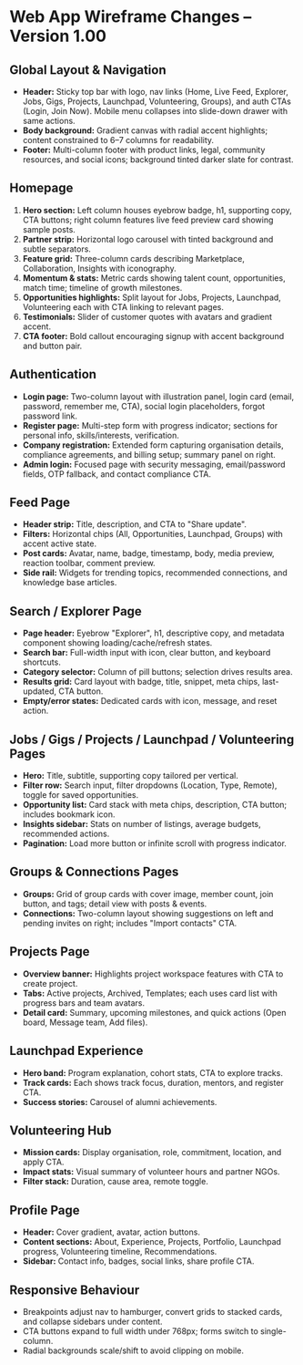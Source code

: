 # Web App Wireframe Changes – Version 1.00

## Global Layout & Navigation
- **Header:** Sticky top bar with logo, nav links (Home, Live Feed, Explorer, Jobs, Gigs, Projects, Launchpad, Volunteering, Groups), and auth CTAs (Login, Join Now). Mobile menu collapses into slide-down drawer with same actions.
- **Body background:** Gradient canvas with radial accent highlights; content constrained to 6–7 columns for readability.
- **Footer:** Multi-column footer with product links, legal, community resources, and social icons; background tinted darker slate for contrast.

## Homepage
1. **Hero section:** Left column houses eyebrow badge, h1, supporting copy, CTA buttons; right column features live feed preview card showing sample posts.
2. **Partner strip:** Horizontal logo carousel with tinted background and subtle separators.
3. **Feature grid:** Three-column cards describing Marketplace, Collaboration, Insights with iconography.
4. **Momentum & stats:** Metric cards showing talent count, opportunities, match time; timeline of growth milestones.
5. **Opportunities highlights:** Split layout for Jobs, Projects, Launchpad, Volunteering each with CTA linking to relevant pages.
6. **Testimonials:** Slider of customer quotes with avatars and gradient accent.
7. **CTA footer:** Bold callout encouraging signup with accent background and button pair.

## Authentication
- **Login page:** Two-column layout with illustration panel, login card (email, password, remember me, CTA), social login placeholders, forgot password link.
- **Register page:** Multi-step form with progress indicator; sections for personal info, skills/interests, verification.
- **Company registration:** Extended form capturing organisation details, compliance agreements, and billing setup; summary panel on right.
- **Admin login:** Focused page with security messaging, email/password fields, OTP fallback, and contact compliance CTA.

## Feed Page
- **Header strip:** Title, description, and CTA to "Share update".
- **Filters:** Horizontal chips (All, Opportunities, Launchpad, Groups) with accent active state.
- **Post cards:** Avatar, name, badge, timestamp, body, media preview, reaction toolbar, comment preview.
- **Side rail:** Widgets for trending topics, recommended connections, and knowledge base articles.

## Search / Explorer Page
- **Page header:** Eyebrow "Explorer", h1, descriptive copy, and metadata component showing loading/cache/refresh states.
- **Search bar:** Full-width input with icon, clear button, and keyboard shortcuts.
- **Category selector:** Column of pill buttons; selection drives results area.
- **Results grid:** Card layout with badge, title, snippet, meta chips, last-updated, CTA button.
- **Empty/error states:** Dedicated cards with icon, message, and reset action.

## Jobs / Gigs / Projects / Launchpad / Volunteering Pages
- **Hero:** Title, subtitle, supporting copy tailored per vertical.
- **Filter row:** Search input, filter dropdowns (Location, Type, Remote), toggle for saved opportunities.
- **Opportunity list:** Card stack with meta chips, description, CTA button; includes bookmark icon.
- **Insights sidebar:** Stats on number of listings, average budgets, recommended actions.
- **Pagination:** Load more button or infinite scroll with progress indicator.

## Groups & Connections Pages
- **Groups:** Grid of group cards with cover image, member count, join button, and tags; detail view with posts & events.
- **Connections:** Two-column layout showing suggestions on left and pending invites on right; includes "Import contacts" CTA.

## Projects Page
- **Overview banner:** Highlights project workspace features with CTA to create project.
- **Tabs:** Active projects, Archived, Templates; each uses card list with progress bars and team avatars.
- **Detail card:** Summary, upcoming milestones, and quick actions (Open board, Message team, Add files).

## Launchpad Experience
- **Hero band:** Program explanation, cohort stats, CTA to explore tracks.
- **Track cards:** Each shows track focus, duration, mentors, and register CTA.
- **Success stories:** Carousel of alumni achievements.

## Volunteering Hub
- **Mission cards:** Display organisation, role, commitment, location, and apply CTA.
- **Impact stats:** Visual summary of volunteer hours and partner NGOs.
- **Filter stack:** Duration, cause area, remote toggle.

## Profile Page
- **Header:** Cover gradient, avatar, action buttons.
- **Content sections:** About, Experience, Projects, Portfolio, Launchpad progress, Volunteering timeline, Recommendations.
- **Sidebar:** Contact info, badges, social links, share profile CTA.

## Responsive Behaviour
- Breakpoints adjust nav to hamburger, convert grids to stacked cards, and collapse sidebars under content.
- CTA buttons expand to full width under 768px; forms switch to single-column.
- Radial backgrounds scale/shift to avoid clipping on mobile.

